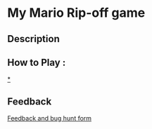 # My Mario Rip-off game

## Description

## How to Play :
[*](my_game.exe)
## Feedback
[Feedback and bug hunt form](https://docs.google.com/forms/d/e/1FAIpQLSdJi8FDytXf2fivQevMPVbcuMzaMkk71-lF7BphaKnx0WiqJQ/viewform?usp=sf_link)
